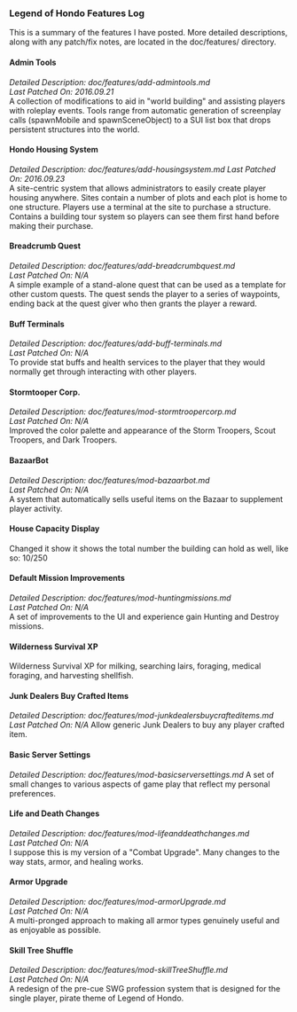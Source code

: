 ### Legend of Hondo Features Log

This is a summary of the features I have posted. More detailed descriptions, along with any patch/fix notes, are located in the doc/features/ directory. 

#### Admin Tools  
*Detailed Description: doc/features/add-admintools.md*  
*Last Patched On: 2016.09.21*  
A collection of modifications to aid in "world building" and assisting players with roleplay events. Tools range from automatic generation of screenplay calls (spawnMobile and spawnSceneObject) to a SUI list box that drops persistent structures into the world.

#### Hondo Housing System  
*Detailed Description: doc/features/add-housingsystem.md* 
*Last Patched On: 2016.09.23*   
A site-centric system that allows administrators to easily create player housing anywhere. Sites contain a number of plots and each plot is home to one structure. Players use a terminal at the site to purchase a structure. Contains a building tour system so players can see them first hand before making their purchase.

#### Breadcrumb Quest  
*Detailed Description: doc/features/add-breadcrumbquest.md*  
*Last Patched On: N/A*  
A simple example of a stand-alone quest that can be used as a template for other custom quests. The quest sends the player to a series of waypoints, ending back at the quest giver who then grants the player a reward.

#### Buff Terminals
*Detailed Description: doc/features/add-buff-terminals.md*  
*Last Patched On: N/A*  
To provide stat buffs and health services to the player that they would normally get through interacting with other players. 

#### Stormtooper Corp.
*Detailed Description: doc/features/mod-stormtroopercorp.md*  
*Last Patched On: N/A*  
Improved the color palette and appearance of the Storm Troopers, Scout Troopers, and Dark Troopers.

#### BazaarBot
*Detailed Description: doc/features/mod-bazaarbot.md*  
*Last Patched On: N/A*  
A system that automatically sells useful items on the Bazaar to supplement player activity.

#### House Capacity Display
Changed it show it shows the total number the building can hold as well, like so: 10/250

#### Default Mission Improvements
*Detailed Description: doc/features/mod-huntingmissions.md*  
*Last Patched On: N/A*  
A set of improvements to the UI and experience gain Hunting and Destroy missions.

#### Wilderness Survival XP
Wilderness Survival XP for milking, searching lairs, foraging, medical foraging, and harvesting shellfish.

#### Junk Dealers Buy Crafted Items
*Detailed Description: doc/features/mod-junkdealersbuycrafteditems.md*  
*Last Patched On: N/A* 
Allow generic Junk Dealers to buy any player crafted item.

#### Basic Server Settings
*Detailed Description: doc/features/mod-basicserversettings.md* 
A set of small changes to various aspects of game play that reflect my personal preferences.

#### Life and Death Changes
*Detailed Description: doc/features/mod-lifeanddeathchanges.md*  
*Last Patched On: N/A*  
I suppose this is my version of a "Combat Upgrade". Many changes to the way stats, armor, and healing works.

#### Armor Upgrade
*Detailed Description: doc/features/mod-armorUpgrade.md*  
*Last Patched On: N/A*  
A multi-pronged approach to making all armor types genuinely useful and as enjoyable as possible.

#### Skill Tree Shuffle
*Detailed Description: doc/features/mod-skillTreeShuffle.md*  
*Last Patched On: N/A*  
A redesign of the pre-cue SWG profession system that is designed for the single player, pirate theme of Legend of Hondo.
